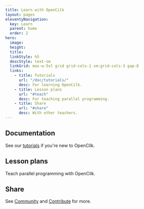 ```yaml
---
title: Learn with OpenCilk
layout: pages
eleventyNavigation:
  key: Learn
  parent: home
  order: 2
hero:
  image: 
  height: 
  title: 
  linkStyle: h5
  descStyle: text-sm
  linkGrid: max-w-5xl grid grid-cols-1 sm:grid-cols-3 gap-8
  links:
    - title: Tutorials
      url: "/doc/tutorials/"
      desc: For learning OpenCilk.
    - title: Lesson plans
      url: "#teach"
      desc: For teaching parallel programming.
    - title: Share
      url: "#share"
      desc: With other teachers.
---
```


## Documentation

See our [tutorials](/doc/tutorials/) if you're new to OpenCilk.

## Lesson plans<a name="teach"></a>

Teach parallel programming with OpenCilk.

## Share<a name="share"></a>

See [Community](/community/) and [Contribute](/contribute/) for more.


